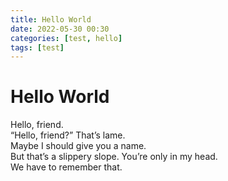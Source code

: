 ```yaml
---
title: Hello World
date: 2022-05-30 00:30
categories: [test, hello]
tags: [test]
---
```


# Hello World

Hello, friend.<br>
“Hello, friend?” That’s lame.<br>
Maybe I should give you a name.<br>
But that’s a slippery slope. You’re only in my head.<br>
We have to remember that. 

